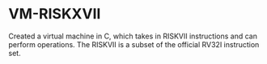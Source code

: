 # VM-RISKXVII
Created a virtual machine in C, which takes in RISKVII instructions and can perform operations. The RISKVII is a subset of the official RV32I instruction set. 
